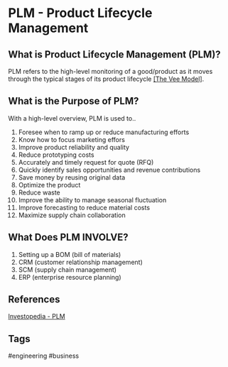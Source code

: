 # PLM - Product Lifecycle Management 

## What is Product Lifecycle Management (PLM)?
PLM refers to the high-level monitoring of a good/product as it moves through the typical stages of its product lifecycle [\[The Vee Model\]](../202110032218).

## What is the Purpose of PLM?
With a high-level overview, PLM is used to..  
1. Foresee when to ramp up or reduce manufacturing efforts  
2. Know how to focus marketing effors  
3. Improve product reliability and quality  
4. Reduce prototyping costs  
5. Accurately and timely request for quote (RFQ)  
6. Quickly identify sales opportunities and revenue contributions  
7. Save money by reusing original data  
8. Optimize the product  
9. Reduce waste  
10. Improve the ability to manage seasonal fluctuation  
11. Improve forecasting to reduce material costs  
12. Maximize supply chain collaboration  


## What Does PLM INVOLVE?
1. Setting up a BOM (bill of materials)  
2. CRM (customer relationship management)  
3. SCM (supply chain management)  
4. ERP (enterprise resource planning)  


## References
[Investopedia - PLM](https://www.investopedia.com/terms/p/product-life-cycle-management.asp)

## Tags
#engineering #business
